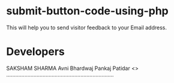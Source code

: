 # submit-button-code-using-php
This will help you to send visitor feedback to your Email address.
# Developers 
SAKSHAM SHARMA 
Avni Bhardwaj 
Pankaj Patidar 
<>
.......................................................................
